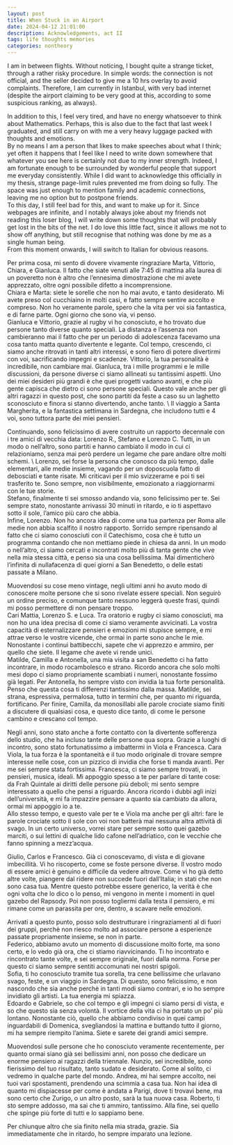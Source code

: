 ```yaml
---
layout: post
title: When Stuck in an Airport
date: 2024-04-12 21:01:00
description: Acknowledgements, act II
tags: life thoughts memories
categories: nontheory
---
```


I am in between flights. Without noticing, I bought quite a strange ticket, through a rather risky procedure. In simple words: the connection is not official, and the seller decided to give me a 10 hrs overlay to avoid complaints. Therefore, I am currently in Istanbul, with very bad internet (despite the airport claiming to be very good at this, according to some suspicious ranking, as always). 

In addition to this, I feel very tired, and have no energy whatsoever to think about Mathematics. Perhaps, this is also due to the fact that last week I graduated, and still carry on with me a very heavy luggage packed with thoughts and emotions. \
By no means I am a person that likes to make speeches about what I think; yet often it happens that I feel like I need to write down somewhere that whatever you see here is certainly not due to my inner strength. Indeed, I am fortunate enough to be surrounded by wonderful people that support me everyday consistently. While I did want to acknowledge this officially in my thesis, strange page-limit rules prevented me from doing so fully. The space was just enough to mention family and academic connections, leaving me no option but to postpone friends. \
To this day, I still feel bad for this, and want to make up for it. Since webpages are infinite, and I notably always joke about my friends not reading this loser blog, I will write down some thoughts that will probably get lost in the bits of the net. I do love this little fact, since it allows me not to show off anything, but still recognise that nothing was done by me as a single human being. 
\
From this moment onwards, I will switch to Italian for obvious reasons. 

Per prima cosa, mi sento di dovere vivamente ringraziare Marta, Vittorio, Chiara, e Gianluca. Il fatto che siate venuti alle 7:45 di mattina alla laurea di un poveretto non è altro che l’ennesima dimostrazione che mi avete apprezzato, oltre ogni possibile difetto a incomprensione. \
Chiara e Marta: siete le sorelle che non ho mai avuto, e tanto desiderato. Mi avete preso col cucchiaino in molti casi, e fatto sempre sentire accolto e compreso. Non ho veramente parole, spero che la vita per voi sia fantastica, e di farne parte. Ogni giorno che sono via, vi penso. \
Gianluca e Vittorio, grazie al rugby vi ho conosciuto, e ho trovato due persone tanto diverse quanto speciali. La distanza e l’assenza non cambieranno mai il fatto che per un periodo di adolescenza facevamo una cosa tanto matta quanto divertente e legante. Col tempo, crescendo, ci siamo anche ritrovati in tanti altri interessi, e sono fiero di potere divertirmi con voi, sacrificando impegni e scadenze. Vittorio, la tua personalità è incredibile, non cambiare mai. Gianluca, tra i mille programmi e le mille discussioni, da persone diverse ci siamo allineati su tantissimi aspetti. Uno dei miei desideri più grandi è che quei progetti vadano avanti, e che più gente capisca che dietro ci sono persone speciali. Questo vale anche per gli altri ragazzi in questo post, che sono partiti da feste a caso su un laghetto sconosciuto e finora si stanno divertendo, anche tanto. \ 
Il viaggio a Santa Margherita, e la fantastica settimana in Sardegna, che includono tutti e 4 voi, sono tuttora parte dei miei pensieri. 

Continuando, sono felicissimo di avere costruito un rapporto decennale con i tre amici di vecchia data: Lorenzo R., Stefano e Lorenzo C. Tutti, in un modo o nell’altro, sono partiti e hanno cambiato il modo in cui ci relazioniamo, senza mai però perdere un legame che pare andare oltre molti schemi. \ 
Lorenzo, sei forse la persona che conosco da più tempo, dalle elementari, alle medie insieme, vagando per un doposcuola fatto di debosciati e tante risate. Mi criticavi per il mio svizzerame e poi ti sei trasferito te. Sono sempre, non visibilmente, emozionato a riaggiornarmi con le tue storie. \
Stefano, finalmente ti sei smosso andando via, sono felicissimo per te. Sei sempre stato, nonostante arrivassi 30 minuti in ritardo, e io ti aspettavo sotto il sole, l’amico più caro che abbia. \
Infine, Lorenzo. Non ho ancora idea di come una tua partenza per Roma alle medie non abbia scalfito il nostro rapporto. Sorrido sempre ripensando al fatto che ci siamo conosciuti con il Catechismo, cosa che è tutto un programma contando che non mettiamo piede in chiesa da anni. In un modo o nell’altro, ci siamo cercati e incontrati molto più di tanta gente che vive nella mia stessa città, e penso sia una cosa bellissima. 
Mai dimenticherò l’infinita di nullafacenza di quei giorni a San Benedetto, o delle estati passate a Milano. 

Muovendosi su cose meno vintage, negli ultimi anni ho avuto modo di conoscere molte persone che si sono rivelate essere speciali. Non seguirò un ordine preciso, e comunque tanto nessuno leggerà queste frasi, quindi mi posso permettere di non pensare troppo. \
Cari Mattia, Lorenzo S. e Luca. Tra oratorio e rugby ci siamo conosciuti, ma non ho una idea precisa di come ci siamo veramente avvicinati. La vostra capacità di esternalizzare pensieri e emozioni mi stupisce sempre, e mi attrae verso le vostre vicende, che ormai in parte sono anche le mie. Nonostante i continui battibecchi, sapete che vi apprezzo e ammiro, per quello che siete. Il legame che avete vi rende unici. \
Matilde, Camilla e Antonella, una mia visita a san Benedetto ci ha fatto incontrare, in modo rocambolesco e strano. Ricordo ancora che solo molti mesi dopo ci siamo propriamente scambiati i numeri, nonostante fossimo già legati. Per Antonella, ho sempre visto con invidia la tua forte personalità. Penso che questa cosa ti differenzi tantissimo dalla massa. Matilde, sei strana, espressiva, permalosa, tutto in termini che, per quanto mi riguarda, fortificano. Per finire, Camilla, da monosillabi alle parole crociate siamo finiti a discutere di qualsiasi cosa, e questo dice tanto, di come le persone cambino e crescano col tempo. 

Negli anni, sono stato anche a forte contatto con la divertente sofferenza dello studio, che ha incluso tante delle persone qua sopra. Grazie a luoghi di incontro, sono stato fortunatissimo a imbattermi in Viola e Francesca. Cara Viola, la tua forza è la spontaneità e il tuo modo originale di trovare sempre interesse nelle cose, con un pizzico di invidia che forse ti manda avanti. Per me sei sempre stata fortissima. Francesca, ci siamo sempre trovati, in pensieri, musica, ideali. Mi appoggio spesso a te per parlare di tante cose: da Frah Quintale ai diritti delle persone più deboli; mi sento sempre interessato a quello che pensi a riguardo. Ancora ricordo i dubbi agli inizi dell’università, e mi fa impazzire pensare a quanto sia cambiato da allora, ormai mi appoggio io a te.  \
Allo stesso tempo, e questo vale per te e Viola ma anche per gli altri: fare le parole crociate sotto il sole con voi non batterà mai nessuna altra attività di svago. In un certo universo, vorrei stare per sempre sotto quei gazebo marciti, o sui lettini di qualche lido cafone nell’adriatico, con le vecchie che fanno spinning a mezz’acqua. 

Giulio, Carlos e Francesco. Già ci conoscevamo, di vista e di giovane imbecillità. Vi ho riscoperto, come se foste persone diverse. Il vostro modo di essere amici è genuino e difficile da vedere altrove. Come vi ho già detto altre volte, piangere dal ridere non succede fuori dall’Italia; in stati che non sono casa tua. Mentre questo potrebbe essere generico, la verità è che ogni volta che lo dico o lo penso, mi vengono in mente i momenti in quel gazebo del Rapsody. Poi non posso togliermi dalla testa il pensiero, e mi rimane come un parassita per ore, dentro, a scavare nelle emozioni. 

Arrivati a questo punto, posso solo destrutturare i ringraziamenti al di fuori dei gruppi, perchè non riesco molto ad associare persone a esperienze passate propriamente insieme, se non in parte. \
Federico, abbiamo avuto un momento di discussione molto forte, ma sono certo, e lo vedo già ora, che ci stiamo riavvicinando. Ti ho incontrato e rincontrato tante volte, e sei sempre originale, fuori dalla norma. Forse per questo ci siamo sempre sentiti accomunati nei nostri spigoli. \
Sofia, ti ho conosciuto tramite tua sorella, tra cene bellissime che urlavano svago, feste, e un viaggio in Sardegna. Di questo, sono felicissimo, e non nascondo che sia anche perchè in tanti modi siamo contrari, e io ho sempre invidiato gli artisti. La tua energia mi spiazza. \
Edoardo e Gabriele, so che col tempo e gli impegni ci siamo persi di vista, e so che questo sia senza volontà. Il vortice della vita ci ha portato un po’ più lontano. Nonostante ciò, quello che abbiamo condiviso in quei campi inguardabili di Domenica, svegliandosi la mattina e buttando tutto il giorno, mi ha sempre riempito l’anima. Siete e sarete dei grandi amici sempre. 

Muovendosi sulle persone che ho conosciuto veramente recentemente, per quanto ormai siano già sei bellissimi anni, non posso che dedicare un enorme pensiero ai ragazzi della triennale. Nunzio, sei incredibile, sono fierissimo del tuo risultato, tanto sudato e desiderato. Come al solito, ci vedremo in qualche parte del mondo. Andrea, mi hai sempre accolto, nei tuoi vari spostamenti, prendendo una scimmia a casa tua. Non hai idea di quanto mi dispiacesse per come è andata a Parigi, dove ti trovavi bene, ma sono certo che Zurigo, o un altro posto, sarà la tua nuova casa. Roberto, ti sto sempre addosso, ma sai che ti ammiro, tantissimo. Alla fine, sei quello che spinge più forte di tutti e lo sappiamo bene.

Per chiunque altro che sia finito nella mia strada, grazie. Sia immediatamente che in ritardo, ho sempre imparato una lezione. 



